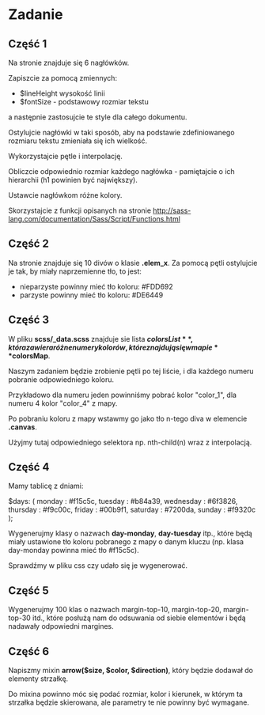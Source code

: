 # Zadanie

## Część 1
Na stronie znajduje się 6 nagłówków. 

Zapiszcie za pomocą zmiennych:
 - $lineHeight wysokość linii
 - $fontSize - podstawowy rozmiar tekstu 
 
a następnie zastosujcie te style dla całego dokumentu.

Ostylujcie nagłówki w taki sposób, aby na podstawie zdefiniowanego rozmiaru tekstu zmieniała się ich wielkość. 

Wykorzystajcie pętle i interpolację. 

Obliczcie odpowiednio rozmiar każdego nagłówka - pamiętajcie o ich hierarchii (h1 powinien być największy).

Ustawcie nagłówkom różne kolory.

Skorzystajcie z funkcji opisanych na stronie http://sass-lang.com/documentation/Sass/Script/Functions.html


## Część 2
Na stronie znajduje się 10 divów o klasie **.elem_x**.
Za pomocą pętli ostylujcie je tak, by miały naprzemienne tło, to jest:
- nieparzyste powinny mieć tło koloru: #FDD692
- parzyste powinny mieć tło koloru: #DE6449


## Część 3
W pliku **scss/_data.scss** znajduje sie lista **$colorsList**, która zawiera różne numery kolorów, które znajdują się w mapie **$colorsMap**.

Naszym zadaniem będzie zrobienie pętli po tej liście, i dla każdego numeru pobranie odpowiedniego koloru. 

Przykładowo dla numeru jeden powinniśmy pobrać kolor "color_1", dla numeru 4 kolor "color_4" z mapy. 

Po pobraniu koloru z mapy wstawmy go jako tło n-tego diva w elemencie **.canvas**. 

Użyjmy tutaj odpowiedniego selektora np. nth-child(n) wraz z interpolacją.


## Część 4
Mamy tablicę z dniami:

$days: (
    monday      : #f15c5c,
    tuesday     : #b84a39,
    wednesday   : #6f3826,
    thursday    : #f9c00c,
    friday      : #00b9f1,
    saturday    : #7200da,
    sunday      : #f9320c
);

Wygenerujmy klasy o nazwach **day-monday**, **day-tuesday** itp., które będą miały ustawione tło koloru pobranego z mapy o danym kluczu (np. klasa day-monday powinna mieć tło #f15c5c). 

Sprawdźmy w pliku css czy udało się je wygenerować.

## Część 5
Wygenerujmy 100 klas o nazwach margin-top-10, margin-top-20, margin-top-30 itd., które posłużą nam do odsuwania od siebie elementów i będą nadawały odpowiedni margines.

## Część 6
Napiszmy mixin **arrow($size, $color, $direction)**, który będzie dodawał do elementy strzałkę. 

Do mixina powinno móc się podać rozmiar, kolor i kierunek, w którym ta strzałka będzie skierowana, ale parametry te nie powinny być wymagane.

